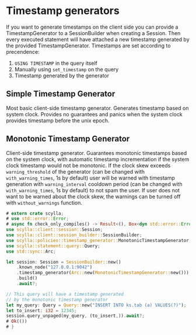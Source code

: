 # Timestamp generators

If you want to generate timestamps on the client side you can provide
a TimestampGenerator to a SessionBuilder when creating a Session. Then
every executed statement will have attached a new timestamp generated
by the provided TimestampGenerator.
Timestamps are set according to precendence:

1. ```USING TIMESTAMP``` in the query itself
2. Manually using ```set_timestamp``` on the query
3. Timestamp generated by the generator

## Simple Timestamp Generator

Most basic client-side timestamp generator. Generates timestamp
based on system clock. Provides no guarantees and panics when the system clock
provides timestamp before the unix epoch.

## Monotonic Timestamp Generator

Client-side timestamp generator. Guarantees monotonic timestamps
based on the system clock, with automatic timestamp incrementation
if the system clock timestamp would not be monotonic. If the clock skew
exceeds `warning_threshold` of the generator (can be changed with `with_warning_times`, 1s by default)
user will be warned with timestamp generation with `warning_interval` cooldown period
(can be changed with `with_warning_times`, 1s by default) to not spam the user. If user does not want to 
be warned about the clock skew, the warnings can be turned off with `without_warnings` function.

``` rust
# extern crate scylla;
# use std::error::Error;
# async fn check_only_compiles() -> Result<(), Box<dyn std::error::Error>> {
use scylla::client::session::Session;
use scylla::client::session_builder::SessionBuilder;
use scylla::policies::timestamp_generator::MonotonicTimestampGenerator;
use scylla::statement::query::Query;
use std::sync::Arc;

let session: Session = SessionBuilder::new()
    .known_node("127.0.0.1:9042")
    .timestamp_generator(Arc::new(MonotonicTimestampGenerator::new()))
    .build()
    .await?;

// This query will have a timestamp generated 
// by the monotonic timestamp generator
let my_query: Query = Query::new("INSERT INTO ks.tab (a) VALUES(?)");
let to_insert: i32 = 12345;
session.query_unpaged(my_query, (to_insert,)).await?;
# Ok(())
# }
```


